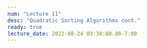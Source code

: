 ```yaml
---
num: "Lecture 11"
desc: "Quadratic Sorting Algorithms cont."
ready: true
lecture_date: 2022-08-24 09:30:00.00-7:00
---
```

